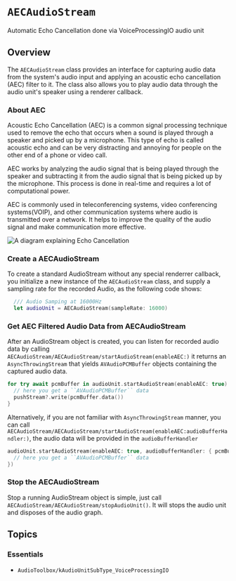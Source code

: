 # ``AECAudioStream``

Automatic Echo Cancellation done via VoiceProcessingIO audio unit

## Overview

The ``AECAudioStream`` class provides an interface for capturing audio data from the system's audio input and applying an acoustic echo cancellation (AEC) filter to it. The class also allows you to play audio data through the audio unit's speaker using a renderer callback. 

### About AEC

Acoustic Echo Cancellation (AEC) is a common signal processing technique used to remove the echo that occurs when a sound is played through a speaker and picked up by a microphone. This type of echo is called acoustic echo and can be very distracting and annoying for people on the other end of a phone or video call.

AEC works by analyzing the audio signal that is being played through the speaker and subtracting it from the audio signal that is being picked up by the microphone. This process is done in real-time and requires a lot of computational power.

AEC is commonly used in teleconferencing systems, video conferencing systems(VOIP), and other communication systems where audio is transmitted over a network. It helps to improve the quality of the audio signal and make communication more effective.

![A diagram explaining Echo Cancellation](./Sources/AECAudioStream/AECAudioStream.docc/Resources/documentaion-art/AEC\~light@2x.png)

### Create a AECAudioStream

To create a standard AudioStream without any special renderrer callback, you initialize a new instance of the ``AECAudioStream`` class, and supply a sampling rate for the recorded Audio, as the following code shows:

```swift
  /// Audio Samping at 16000Hz
  let audioUnit = AECAudioStream(sampleRate: 16000)
```


### Get AEC Filtered Audio Data from AECAudioStream

After an AudioStream object is created, you can listen for recorded audio data by calling ``AECAudioStream/AECAudioStream/startAudioStream(enableAEC:)`` it returns an `AsyncThrowingStream` that yields `AVAudioPCMBuffer` objects containing the captured audio data.

```swift
for try await pcmBuffer in audioUnit.startAudioStream(enableAEC: true) {
  // here you get a ``AVAudioPCMBuffer`` data
  pushStream?.write(pcmBuffer.data())
}
```

Alternatively, if you are not familiar with `AsyncThrowingStream` manner, you can call ``AECAudioStream/AECAudioStream/startAudioStream(enableAEC:audioBufferHandler:)``, the audio data will be provided in the `audioBufferHandler`

```swift
audioUnit.startAudioStream(enableAEC: true, audioBufferHandler: { pcmBuffer in
  // here you get a ``AVAudioPCMBuffer`` data
})
```

### Stop the AECAudioStream

Stop a running AudioStream object is simple, just call ``AECAudioStream/AECAudioStream/stopAudioUnit()``. It will stops the audio unit and disposes of the audio graph.

## Topics

### Essentials

- ``AudioToolbox/kAudioUnitSubType_VoiceProcessingIO``
